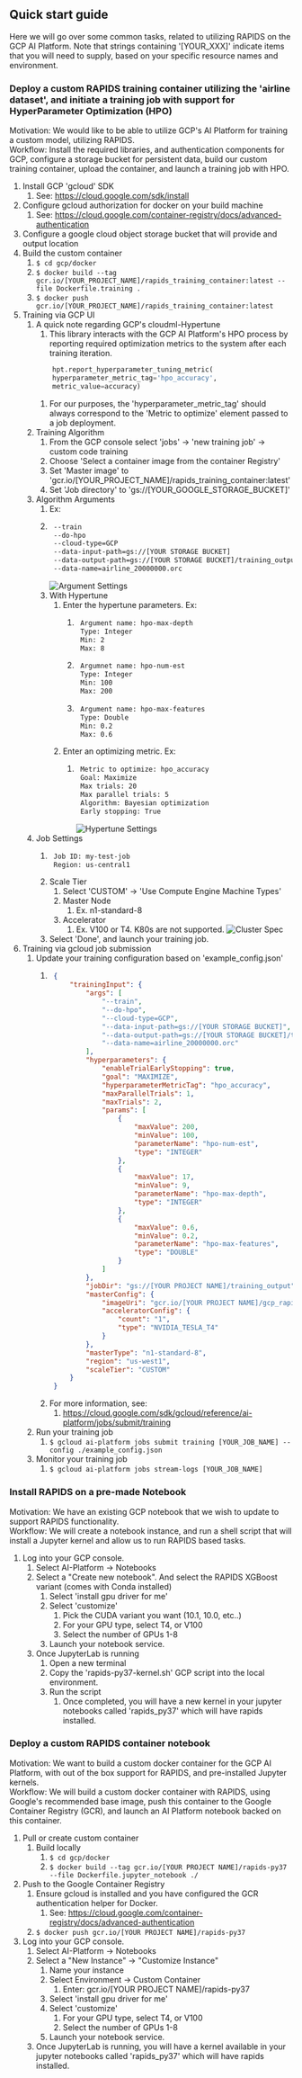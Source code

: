 ## Quick start guide
Here we will go over some common tasks, related to utilizing RAPIDS on the GCP AI Platform. Note that strings containing '[YOUR_XXX]' indicate items that you will need to supply, based on your specific resource names and environment.

### Deploy a custom RAPIDS training container utilizing the 'airline dataset', and initiate a training job with support for HyperParameter Optimization (HPO)
Motivation: We would like to be able to utilize GCP's AI Platform for training a custom model, utilizing RAPIDS.  
Workflow: Install the required libraries, and authentication components for GCP, configure a storage bucket for persistent data, build our custom training container, upload the container, and launch a training job with HPO.

1. Install GCP 'gcloud' SDK
    1. See: https://cloud.google.com/sdk/install
1. Configure gcloud authorization for docker on your build machine
    1. See: https://cloud.google.com/container-registry/docs/advanced-authentication
1. Configure a google cloud object storage bucket that will provide and output location 
1. Build the custom container
    1. `$ cd gcp/docker`
    1. `$ docker build --tag gcr.io/[YOUR_PROJECT_NAME]/rapids_training_container:latest --file Dockerfile.training .`
    1. `$ docker push gcr.io/[YOUR_PROJECT_NAME]/rapids_training_container:latest`
1. Training via GCP UI
    1. A quick note regarding GCP's cloudml-Hypertune
        1. This library interacts with the GCP AI Platform's HPO process by reporting required optimization metrics to the system after each training iteration.
        ```python
            hpt.report_hyperparameter_tuning_metric(
            hyperparameter_metric_tag='hpo_accuracy',
            metric_value=accuracy)
        ```
        1. For our purposes, the 'hyperparameter_metric_tag' should always correspond to the 'Metric to optimize' element passed to a job deployment.
    1. Training Algorithm
        1. From the GCP console select 'jobs' -> 'new training job' -> custom code training
        1. Choose 'Select a container image from the container Registry'
        1. Set 'Master image' to 'gcr.io/[YOUR_PROJECT_NAME]/rapids_training_container:latest'
        1. Set 'Job directory' to 'gs://[YOUR_GOOGLE_STORAGE_BUCKET]'
    1.  Algorithm Arguments
        1. Ex:      
        1. ```bash
            --train
            --do-hpo
            --cloud-type=GCP
            --data-input-path=gs://[YOUR STORAGE BUCKET]
            --data-output-path=gs://[YOUR STORAGE BUCKET]/training_output
            --data-name=airline_20000000.orc
           ``` 
           ![Argument Settings](images/arguments_settings.png)       
        1. With Hypertune
            1. Enter the hypertune parameters. Ex:
                1. ```bash
                    Argument name: hpo-max-depth
                    Type: Integer
                    Min: 2
                    Max: 8
                1. ```bash
                    Argumnet name: hpo-num-est
                    Type: Integer
                    Min: 100
                    Max: 200
                   ```
                1. ```bash
                    Argument name: hpo-max-features
                    Type: Double
                    Min: 0.2
                    Max: 0.6
                   ```
            1. Enter an optimizing metric. Ex:
                1. ```bash
                    Metric to optimize: hpo_accuracy
                    Goal: Maximize
                    Max trials: 20
                    Max parallel trials: 5
                    Algorithm: Bayesian optimization
                    Early stopping: True
                   ```
                   ![Hypertune Settings](images/hypertune_settings.png)
    1. Job Settings
        1. ```bash
            Job ID: my-test-job
            Region: us-central1
        1. Scale Tier
            1. Select 'CUSTOM' -> 'Use Compute Engine Machine Types'
            1. Master Node
                1. Ex. n1-standard-8
            1. Accelerator
                1. Ex. V100 or T4. K80s are not supported.
        ![Cluster Spec](images/cluster_spec.png)
        1. Select 'Done', and launch your training job. 
1. Training via gcloud job submission
    1. Update your training configuration based on 'example_config.json'
        1. ```json
            {
                "trainingInput": {
                    "args": [
                        "--train",
                        "--do-hpo",
                        "--cloud-type=GCP",
                        "--data-input-path=gs://[YOUR STORAGE BUCKET]",
                        "--data-output-path=gs://[YOUR STORAGE BUCKET]/training_output",
                        "--data-name=airline_20000000.orc"
                    ],
                    "hyperparameters": {
                        "enableTrialEarlyStopping": true,
                        "goal": "MAXIMIZE",
                        "hyperparameterMetricTag": "hpo_accuracy",
                        "maxParallelTrials": 1,
                        "maxTrials": 2,
                        "params": [
                            {
                                "maxValue": 200,
                                "minValue": 100,
                                "parameterName": "hpo-num-est",
                                "type": "INTEGER"
                            },
                            {
                                "maxValue": 17,
                                "minValue": 9,
                                "parameterName": "hpo-max-depth",
                                "type": "INTEGER"
                            },
                            {
                                "maxValue": 0.6,
                                "minValue": 0.2,
                                "parameterName": "hpo-max-features",
                                "type": "DOUBLE"
                            }
                        ]
                    },
                    "jobDir": "gs://[YOUR PROJECT NAME]/training_output",
                    "masterConfig": {
                        "imageUri": "gcr.io/[YOUR PROJECT NAME]/gcp_rapids_training:latest",
                        "acceleratorConfig": {
                            "count": "1",
                            "type": "NVIDIA_TESLA_T4"
                        }
                    },
                    "masterType": "n1-standard-8",
                    "region": "us-west1",
                    "scaleTier": "CUSTOM"
                }
            }
        1. For more information, see:
            1. https://cloud.google.com/sdk/gcloud/reference/ai-platform/jobs/submit/training
    1. Run your training job
        1. `$ gcloud ai-platform jobs submit training [YOUR_JOB_NAME] --config ./example_config.json`
    1. Monitor your training job
        1. `$ gcloud ai-platform jobs stream-logs [YOUR_JOB_NAME]`


### Install RAPIDS on a pre-made Notebook
Motivation: We have an existing GCP notebook that we wish to update to support RAPIDS functionality.  
Workflow: We will create a notebook instance, and run a shell script that will install a Jupyter kernel and allow us to run RAPIDS based tasks.  
  
1. Log into your GCP console.
    1. Select AI-Platform -> Notebooks
    1. Select a "Create new notebook". And select the RAPIDS XGBoost variant (comes with Conda installed)
        1. Select 'install gpu driver for me'
        1. Select 'customize'
            1. Pick the CUDA variant you want (10.1, 10.0, etc..)
            1. For your GPU type, select T4, or V100
            1. Select the number of GPUs 1-8
        1. Launch your notebook service.
    1. Once JupyterLab is running
        1. Open a new terminal
        1. Copy the 'rapids-py37-kernel.sh' GCP script into the local environment.
        1. Run the script
            1. Once completed, you will have a new kernel in your jupyter notebooks called 'rapids_py37' which will have rapids installed.

### Deploy a custom RAPIDS container notebook
Motivation: We want to build a custom docker container for the GCP AI Platform, with out of the box support for RAPIDS, and pre-installed Jupyter kernels.  
Workflow: We will build a custom docker container with RAPIDS, using Google's recommended base image, push this container to the Google Container Registry (GCR),
and launch an AI Platform notebook backed on this container.

1. Pull or create custom container
    1. Build locally
        1. `$ cd gcp/docker`
        1. `$ docker build --tag gcr.io/[YOUR PROJECT NAME]/rapids-py37 --file Dockerfile.jupyter_notebook ./`
1. Push to the Google Container Registry
    1. Ensure gcloud is installed and you have configured the GCR authentication helper for Docker.
        1. See: https://cloud.google.com/container-registry/docs/advanced-authentication 
    1. `$ docker push gcr.io/[YOUR PROJECT NAME]/rapids-py37`
1. Log into your GCP console.
    1. Select AI-Platform -> Notebooks
    1. Select a "New Instance" -> "Customize Instance"
        1. Name your instance
        1. Select Environment -> Custom Container
            1. Enter: gcr.io/[YOUR PROJECT NAME]/rapids-py37 
        1. Select 'install gpu driver for me'
        1. Select 'customize'
            1. For your GPU type, select T4, or V100
            1. Select the number of GPUs 1-8
        1. Launch your notebook service.
    1. Once JupyterLab is running, you will have a kernel available in your jupyter notebooks called 'rapids_py37' which will have rapids installed.
